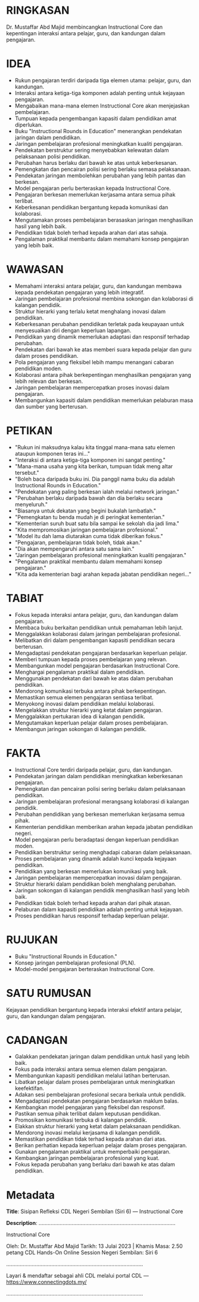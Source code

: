 # RINGKASAN
Dr. Mustaffar Abd Majid membincangkan Instructional Core dan kepentingan interaksi antara pelajar, guru, dan kandungan dalam pengajaran.

# IDEA
- Rukun pengajaran terdiri daripada tiga elemen utama: pelajar, guru, dan kandungan.
- Interaksi antara ketiga-tiga komponen adalah penting untuk kejayaan pengajaran.
- Mengabaikan mana-mana elemen Instructional Core akan menjejaskan pembelajaran.
- Tumpuan kepada pengembangan kapasiti dalam pendidikan amat diperlukan.
- Buku "Instructional Rounds in Education" menerangkan pendekatan jaringan dalam pendidikan.
- Jaringan pembelajaran profesional meningkatkan kualiti pengajaran.
- Pendekatan berstruktur sering menyebabkan kelewatan dalam pelaksanaan polisi pendidikan.
- Perubahan harus berlaku dari bawah ke atas untuk keberkesanan.
- Pemengkatan dan pencairan polisi sering berlaku semasa pelaksanaan.
- Pendekatan jaringan membolehkan perubahan yang lebih pantas dan berkesan.
- Model pengajaran perlu berteraskan kepada Instructional Core.
- Pengajaran berkesan memerlukan kerjasama antara semua pihak terlibat.
- Keberkesanan pendidikan bergantung kepada komunikasi dan kolaborasi.
- Mengutamakan proses pembelajaran berasaskan jaringan menghasilkan hasil yang lebih baik.
- Pendidikan tidak boleh terhad kepada arahan dari atas sahaja.
- Pengalaman praktikal membantu dalam memahami konsep pengajaran yang lebih baik.

# WAWASAN
- Memahami interaksi antara pelajar, guru, dan kandungan membawa kepada pendekatan pengajaran yang lebih integratif.
- Jaringan pembelajaran profesional membina sokongan dan kolaborasi di kalangan pendidik.
- Struktur hierarki yang terlalu ketat menghalang inovasi dalam pendidikan.
- Keberkesanan perubahan pendidikan terletak pada keupayaan untuk menyesuaikan diri dengan keperluan lapangan.
- Pendidikan yang dinamik memerlukan adaptasi dan responsif terhadap perubahan.
- Pendekatan dari bawah ke atas memberi suara kepada pelajar dan guru dalam proses pendidikan.
- Pola pengajaran yang fleksibel lebih mampu menangani cabaran pendidikan moden.
- Kolaborasi antara pihak berkepentingan menghasilkan pengajaran yang lebih relevan dan berkesan.
- Jaringan pembelajaran mempercepatkan proses inovasi dalam pengajaran.
- Membangunkan kapasiti dalam pendidikan memerlukan pelaburan masa dan sumber yang berterusan.

# PETIKAN
- "Rukun ini maksudnya kalau kita tinggal mana-mana satu elemen ataupun komponen teras ini..."
- "Interaksi di antara ketiga-tiga komponen ini sangat penting."
- "Mana-mana usaha yang kita berikan, tumpuan tidak meng altar tersebut."
- "Boleh baca daripada buku ini. Dia panggil nama buku dia adalah Instructional Rounds in Education."
- "Pendekatan yang paling berkesan ialah melalui network jaringan."
- "Perubahan berlaku daripada bawah dan dia berlaku secara menyeluruh."
- "Biasanya untuk dekatan yang begini bukalah lambatlah."
- "Pemengkatan tu benda mudah je di peringkat kementerian."
- "Kementerian suruh buat satu bila sampai ke sekolah dia jadi lima."
- "Kita mempromosikan jaringan pembelajaran profesional."
- "Model itu dah lama diutarakan cuma tidak diberikan fokus."
- "Pengajaran, pembelajaran tidak boleh, tidak akan."
- "Dia akan mempengaruhi antara satu sama lain."
- "Jaringan pembelajaran profesional meningkatkan kualiti pengajaran."
- "Pengalaman praktikal membantu dalam memahami konsep pengajaran."
- "Kita ada kementerian bagi arahan kepada jabatan pendidikan negeri..."

# TABIAT
- Fokus kepada interaksi antara pelajar, guru, dan kandungan dalam pengajaran.
- Membaca buku berkaitan pendidikan untuk pemahaman lebih lanjut.
- Menggalakkan kolaborasi dalam jaringan pembelajaran profesional.
- Melibatkan diri dalam pengembangan kapasiti pendidikan secara berterusan.
- Mengadaptasi pendekatan pengajaran berdasarkan keperluan pelajar.
- Memberi tumpuan kepada proses pembelajaran yang relevan.
- Membangunkan model pengajaran berdasarkan Instructional Core.
- Menghargai pengalaman praktikal dalam pendidikan.
- Menggunakan pendekatan dari bawah ke atas dalam perubahan pendidikan.
- Mendorong komunikasi terbuka antara pihak berkepentingan.
- Memastikan semua elemen pengajaran sentiasa terlibat.
- Menyokong inovasi dalam pendidikan melalui kolaborasi.
- Mengelakkan struktur hierarki yang ketat dalam pengajaran.
- Menggalakkan pertukaran idea di kalangan pendidik.
- Mengutamakan keperluan pelajar dalam proses pembelajaran.
- Membangun jaringan sokongan di kalangan pendidik.

# FAKTA
- Instructional Core terdiri daripada pelajar, guru, dan kandungan.
- Pendekatan jaringan dalam pendidikan meningkatkan keberkesanan pengajaran.
- Pemengkatan dan pencairan polisi sering berlaku dalam pelaksanaan pendidikan.
- Jaringan pembelajaran profesional merangsang kolaborasi di kalangan pendidik.
- Perubahan pendidikan yang berkesan memerlukan kerjasama semua pihak.
- Kementerian pendidikan memberikan arahan kepada jabatan pendidikan negeri.
- Model pengajaran perlu beradaptasi dengan keperluan pendidikan moden.
- Pendidikan berstruktur sering menghadapi cabaran dalam pelaksanaan.
- Proses pembelajaran yang dinamik adalah kunci kepada kejayaan pendidikan.
- Pendidikan yang berkesan memerlukan komunikasi yang baik.
- Jaringan pembelajaran mempercepatkan inovasi dalam pengajaran.
- Struktur hierarki dalam pendidikan boleh menghalang perubahan.
- Jaringan sokongan di kalangan pendidik menghasilkan hasil yang lebih baik.
- Pendidikan tidak boleh terhad kepada arahan dari pihak atasan.
- Pelaburan dalam kapasiti pendidikan adalah penting untuk kejayaan.
- Proses pendidikan harus responsif terhadap keperluan pelajar.

# RUJUKAN
- Buku "Instructional Rounds in Education."
- Konsep jaringan pembelajaran profesional (PLN).
- Model-model pengajaran berteraskan Instructional Core. 

# SATU RUMUSAN
Kejayaan pendidikan bergantung kepada interaksi efektif antara pelajar, guru, dan kandungan dalam pengajaran. 

# CADANGAN
- Galakkan pendekatan jaringan dalam pendidikan untuk hasil yang lebih baik.
- Fokus pada interaksi antara semua elemen dalam pengajaran.
- Membangunkan kapasiti pendidikan melalui latihan berterusan.
- Libatkan pelajar dalam proses pembelajaran untuk meningkatkan keefektifan.
- Adakan sesi pembelajaran profesional secara berkala untuk pendidik.
- Mengadaptasi pendekatan pengajaran berdasarkan maklum balas.
- Kembangkan model pengajaran yang fleksibel dan responsif.
- Pastikan semua pihak terlibat dalam keputusan pendidikan.
- Promosikan komunikasi terbuka di kalangan pendidik.
- Elakkan struktur hierarki yang ketat dalam pelaksanaan pendidikan.
- Mendorong inovasi melalui kerjasama di kalangan pendidik.
- Memastikan pendidikan tidak terhad kepada arahan dari atas.
- Berikan perhatian kepada keperluan pelajar dalam proses pengajaran.
- Gunakan pengalaman praktikal untuk memperbaiki pengajaran.
- Kembangkan jaringan pembelajaran profesional yang kuat.
- Fokus kepada perubahan yang berlaku dari bawah ke atas dalam pendidikan.

# Metadata
**Title**: Sisipan Refleksi CDL Negeri Sembilan (Siri 6) — Instructional Core

**Description**: ...........................................................................................

Instructional Core

Oleh: Dr. Mustaffar Abd Majid
Tarikh: 13 Julai 2023   |   Khamis
Masa: 2.50 petang
CDL Hands-On Online Session Negeri Sembilan: Siri 6

...........................................................................................

Layari & mendaftar sebagai ahli CDL melalui portal CDL — https://www.connectingdots.my/

...........................................................................................